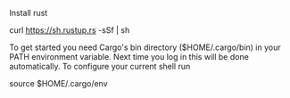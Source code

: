 Install rust

curl https://sh.rustup.rs -sSf | sh



To get started you need Cargo's bin directory ($HOME/.cargo/bin) in your PATH 
environment variable. Next time you log in this will be done automatically.
To configure your current shell run 

source $HOME/.cargo/env